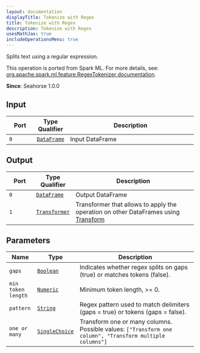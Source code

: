 ```yaml
---
layout: documentation
displayTitle: Tokenize with Regex
title: Tokenize with Regex
description: Tokenize with Regex
usesMathJax: true
includeOperationsMenu: true
---
```

Splits text using a regular expression.

This operation is ported from Spark ML. For more details, see: <a target="_blank" href="http://spark.apache.org/docs/1.6.0/api/scala/index.html#org.apache.spark.ml.feature.RegexTokenizer">org.apache.spark.ml.feature.RegexTokenizer documentation</a>.

**Since**: Seahorse 1.0.0

## Input


<table>
<thead>
<tr>
<th style="width:15%">Port</th>
<th style="width:15%">Type Qualifier</th>
<th style="width:70%">Description</th>
</tr>
</thead>
<tbody>
    <tr><td><code>0</code></td><td><code><a href="../classes/dataframe.html">DataFrame</a></code></td><td>Input DataFrame</td></tr>
</tbody>
</table>
    

## Output


<table>
<thead>
<tr>
<th style="width:15%">Port</th>
<th style="width:15%">Type Qualifier</th>
<th style="width:70%">Description</th>
</tr>
</thead>
<tbody>
    <tr><td><code>0</code></td><td><code><a href="../classes/dataframe.html">DataFrame</a></code></td><td>Output DataFrame</td></tr><tr><td><code>1</code></td><td><code><a href="../classes/transformer.html">Transformer</a></code></td><td>Transformer that allows to apply the operation on other DataFrames using <a href="transform.html">Transform</a></td></tr>
</tbody>
</table>
    

## Parameters


<table class="table">
<thead>
<tr>
<th style="width:15%">Name</th>
<th style="width:15%">Type</th>
<th style="width:70%">Description</th>
</tr>
</thead>
<tbody>
    
<tr>
<td><code>gaps</code></td>
<td><code><a href="../parameters.html#boolean">Boolean</a></code></td>
<td>Indicates whether regex splits on gaps (true) or matches tokens (false).</td>
</tr>
    
<tr>
<td><code>min token length</code></td>
<td><code><a href="../parameters.html#numeric">Numeric</a></code></td>
<td>Minimum token length, >= 0.</td>
</tr>
    
<tr>
<td><code>pattern</code></td>
<td><code><a href="../parameters.html#string">String</a></code></td>
<td>Regex pattern used to match delimiters (gaps = true) or tokens (gaps = false).</td>
</tr>
    
<tr>
<td><code>one or many</code></td>
<td><code><a href="../parameters.html#single_choice">SingleChoice</a></code></td>
<td>Transform one or many columns. Possible values: <code>["Transform one column", "Transform multiple columns"]</code></td>
</tr>
    
</tbody>
</table>
    
